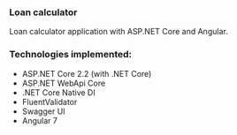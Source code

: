### Loan calculator
Loan calculator application with ASP.NET Core and Angular.

### Technologies implemented:
* ASP.NET Core 2.2 (with .NET Core)
* ASP.NET WebApi Core
* .NET Core Native DI
* FluentValidator
* Swagger UI
* Angular 7
